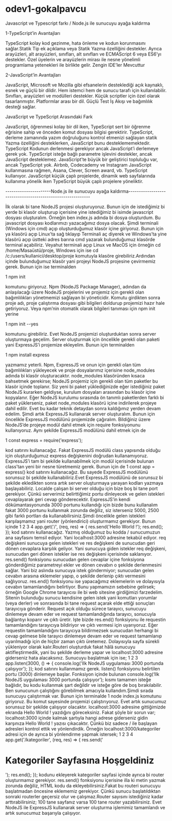 # odev1-gokalpavcu
Javascript ve Typescript farkı / Node.js ile sunucuyu ayağa kaldırma

1-TypeScript’in Avantajları

TypeScript kolay kod gezinme, hata önleme ve kodun korunmasını sağlar.Statik Tip ek açıklama veya Statik Yazma özelliğini destekler.
Ayrıca arayüzleri, alt arayüzleri, sınıfları, alt sınıfları ve ECMAScript 6 veya ES6’yı destekler.
Özel üyelerin ve arayüzlerin mirası ile nesne yönelimli programlama yetenekleri ile birlikte gelir.
Zengin IDE’ler Mevcuttur

2-JavaScript’in Avantajları

JavaScript, Microsoft ve Mozilla gibi efsanelerin desteklediği açık kaynaklı, esnek ve güçlü bir dildir.
Hem istemci hem de sunucu tarafı için kullanılabilir.
Sınıfları, arayüzleri ve modülleri destekler.
Küçük scriptler için özel olarak tasarlanmıştır.
Platformlar arası bir dil.
Güçlü Test İş Akışı ve bağımlılık desteği sağlar.

JavaScript ve TypeScript Arasındaki Fark

JavaScript, öğrenmesi kolay bir dil iken, TypeScript sert bir öğrenme eğrisine sahip ve önceden komut dosyası bilgisi gerektirir.
TypeScript, derleme zamanında yazım doğruluğunu kontrol etmenizi sağlayan statik Yazma özelliğini desteklerken, JavaScript bunu desteklememektedir.
TypeScript Kodunun derlenmesi gerekiyor ancak JavaScript’i derlemeye gerek yok.
TypeScript isteğe bağlı parametre işlevini destekler, ancak JavaScript desteklemez.
JavaScript’te büyük bir geliştirici topluluğu var, ancak TypeScript yok.
Airbnb, Codecademy ve Instagram JavaScript kullanmasına rağmen, Asana, Clever, Screen award, vb. TypeScript kullanıyor.
JavaScript küçük çaplı projelerde, dinamik web sayfalarında kullanıma yönelik iken TypeScript büyük çaplı projelere yöneliktir.

----------------------Node.js ile sunucuyu ayağa kaldırma-----------------------------------------------------------



İlk olarak bi tane NodeJS projesi oluşturuyoruz. Bunun için de istediğimiz bi yerde bi klasör oluşturup içerisine yine istediğimiz bi isimde javascript dosyası oluşturalım. Örneğin ben index.js adında bi dosya oluşturdum.
Bu javascript dosyası kodlarımızı yazacağımız dosya olacak.
Şimdi terminali (Windows için cmd) açıp oluşturduğumuz klasör içine giriyoruz. Bunun için ya klasörü açıp Linux’ta sağ tıklayıp Terminali aç diyerek ve Windows’ta yine klasörü açıp üstteki adres barına cmd yazarak bulunduğumuz klasörde terminal açabiliriz.
Veyahut terminali açıp Linux ve MacOS için örneğin cd /home/Masaüstü/proje, Windows için ise cd /c:/users/kullanici/desktop/proje komutuyla klasöre girebiliriz.Ardından içinde bulunduğumuz klasör yani projeyi NodeJS projesine çevirmemiz gerek.
Bunun için ise terminalden

1
npm init

komutunu giriyoruz. Npm (NodeJS Package Manager), adından da anlaşılacağı üzere NodeJS projelerini ve projemiz için gerekli olan bağımlılıkları yönetmemizi sağlayan bi yöneticidir.
Komutu girdikten sonra proje adı, proje çalıştırma dosyası gibi bilgileri doldurup projemizi hazır hale getiriyoruz.
Veya npm’nin otomatik olarak bilgileri tanıması için npm init yerine

1
npm init --yes

komutunu girebiliriz.
Evet NodeJS projemizi oluşturduktan sonra server oluşturmaya geçelim.
Server oluşturmak için öncelikle gerekli olan paketi yani ExpressJS’i projemize ekleyelim. Bunun için terminalden

1
npm install express

yazmamız yeterli. Npm, ExpressJS ve onun için gerekli olan tüm bağımlılıkları yükleyecek ve proje dosyalarımız içerisine node_modules adında bi klasör oluşturacaktır.
node_modules klasöründen kısaca bahsetmek gerekirse; NodeJS projemiz için gerekli olan tüm paketler bu klasör içinde toplanır.
Siz yeni bi paket yüklediğinizde eğer istediğiniz paket NodeJS kurarken geldiyse, kurulum dosyaları arasından bu klasör içine kopyalanır. Eğer NodeJS kurulumu sırasında ön tanımlı paketlerden farklı bi paket yüklerseniz, paket node_modules klasörü içine indirilerek projeye dahil edilir.
Evet bu kadar teknik detaydan sonra kaldığımız yerden devam edelim.
Şimdi artık ExpressJS kullanarak server oluşturalım.
Bunun için öncelikle ExpressJS modülünü projemizde çağıralım.
Bildiğiniz üzere NodeJS’de projeye modül dahil etmek için require fonksiyonunu kullanıyoruz. Aynı şekilde ExpressJS modülünü dahil etmek için de

1
const express = require('express');

kod satırını kullanacağız. Fakat ExpressJS modülü class yapısında olduğu için oluşturduğumuz express değişkenini doğrudan kullanamıyoruz. ExpressJS’i tam bi şekilde kullanabilmek için modül içerisinde bulunan class’tan yeni bir nesne türetmemiz gerek.
Bunun için de
1
const app = express()
kod satırını kullanacağız. Bu sayede ExpressJS modülünü sorunsuz bi şekilde kullanabiliriz.Evet ExpressJS modülünü de sorunsuz bi şekilde ekledikten sonra artık server oluşturmaya yarayan kodları yazmaya başlayabiliriz.
Localde çalışan bi server olduğu için bize boş bi tane port gerekiyor. Çünkü serverimiz belirttiğimiz portu dinleyecek ve gelen istekleri cevaplayarak geri cevap gönderecektir.
ExpressJS’in kendi dökümantasyonunda 3000 portunu kullandığı için bizde bunu kullanalım fakat 3000 portunu kullanmak zorunda değiliz, siz isterseniz 5000, 2500 gibi farklı portları da kullanabilirsiniz.Şimdi öncelikle gelen istekleri karşılaşmamız yani router (yönlendirici) oluşturmamız gerekiyor. Bunun içinde
1
2
3
4
app.get('/', (req, res) => {
    res.send('Hello World !');
    res.end();
});
kod satırını kullanacağız.
Yazmış olduğumuz bu kodda / sunucumuzun ana sayfasını temsil ediyor. Yani localhost:3000 adresine tekabül ediyor.
req değişkeni sunucuya gelen istekleri ve res değişkeni de sunucudan geri dönen cevaplara karşılık geliyor.
Yani sunucuya giden istekler req değişkeni, sunucudan geri dönen istekler ise res değişkeni içerisinde saklanıyor.
res.send() fonksiyonu sunucudan gelen cevaplar içine fonksiyona gönderdiğimiz parametreyi ekler ve dönen cevabın o şekilde derlenmesini sağlar.
Yani biz aslında sunucuya istek göndermiyor; sunucudan gelen cevabın arasına eklemeler yapıp, o şekilde derlenip çıktı vermesini sağlıyoruz.
res.end() fonksiyonu ise yapacağımız eklemelerin ve dolayısıyla cevabın tamamlandığını belirtiyor.
Bunu yapmamızın sebebine gelirsek; örneğin Google Chrome tarayıcısı ile bi web sitesine girdiğimizi farzedelim. Sitenin bulunduğu sunucu kendisine gelen istek yani komutları yorumlar (veya derler) ve sonrasında bi tane request açarak elde ettiği sonuçları tarayıcıya gönderir. Request açık olduğu sürece tarayıcı, sunucuyu dinlemeye devam eder ve request tamamlandığında tarayıcı, sonucuyla bağlantıyı koparır ve çıktı üretir.
Işte bizde res.end() fonksiyonu ile requestin tamamlandığını tarayıcıya bildiriyor ve çıktı vermesi için uyarıyoruz.
Eğer requestin tamamlandığını tarayıcıya bildirmezsek sunucudan herhangi bi cevap gelmese bile tarayıcı dinlemeye devam eder ve request tamamlanıp uyarılmadığı için de hiçbir zaman çıktı üretemez. Dolayısıyla sayfa sürekli yükleniyor olarak kalır.Routeri oluşturduk fakat hâlâ sunucuyu aktifleştirmedik, yani bu şekilde derleme yapar ve localhost:3000 adresine giderseniz hata alacaksınız.
Sunucuyu başlatmak için ise;
1
2
3
app.listen(3000, () => {
    console.log('Ilk NodeJS uygulaması 3000 portunda çalışıyor');
});
kod satırını kullanmamız gerek.
listen() fonksiyonu belirtilen portu (3000) dinlemeye başlar.
Fonksiyon içinde bulunan console.log(‘Ilk NodeJS uygulaması 3000 portunda çalışıyor’); kısmı tamamen isteğe bağlıdır, bu kodu kullanmak şart değildir ve isteğe göre de boş bırakılabilir.
Ben sunucunun çalıştığını görebilmek amacıyla kullandım.Şimdi sırada sunucuyu çalıştırmak var. Bunun için terminalde
1
node index.js
komutunu giriyoruz. Bu komut sayesinde projemizi çalıştırıyoruz. Evet artık sunucumuz sorunsuz bir şekilde çalışıyor olacaktır. localhost:3000 adresine gittiğimizde ekranda Hello World ! yazdığını göreceksiniz.
Fakat şöyle bir sorun var; localhost:3000 içinde kalmak şartıyla hangi adrese giderseniz gidin karşınıza Hello World ! yazısı çıkacaktır. Çünkü biz sadece / ile başlayan adresleri kontrol ettik ve yönlendirdik. Örneğin localhost:3000/kategoriler adresi için de ayrıca bi yönlendirme yapmak istersek;
1
2
3
4
app.get('/kategoriler', (req, res) => {
    res.send('<h1>Kategoriler Sayfasına Hoşgeldiniz</h1>');
    res.end();
});
kodunu ekleyerek kategoriler sayfasi içinde ayrıca bi router oluşturmamız gerekiyor. res.send() fonksiyonu içerisine illa ki metin yazmak zorunda değiliz, HTML kodu da ekleyebilirsiniz.Fakat bu routeri sunucuyu başlatmadan öncesine eklememiz gerekiyor. Çünkü sunucu başlatıldıktan sonraki routerler geçersiz olur ve çalışmaz.Router sayısını istediğiniz kadar arttırabilirsiniz; 100 tane sayfanız varsa 100 tane router yazabilirsiniz.
Evet NodeJS ile ExpressJS kullanarak server oluşturma işlemimiz tamamlandı ve artık sunucumuz başarıyla çalışıyor.
